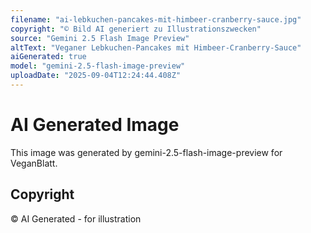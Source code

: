 ```yaml
---
filename: "ai-lebkuchen-pancakes-mit-himbeer-cranberry-sauce.jpg"
copyright: "© Bild AI generiert zu Illustrationszwecken"
source: "Gemini 2.5 Flash Image Preview"
altText: "Veganer Lebkuchen-Pancakes mit Himbeer-Cranberry-Sauce"
aiGenerated: true
model: "gemini-2.5-flash-image-preview"
uploadDate: "2025-09-04T12:24:44.408Z"
---
```


# AI Generated Image

This image was generated by gemini-2.5-flash-image-preview for VeganBlatt.

## Copyright
© AI Generated - for illustration
